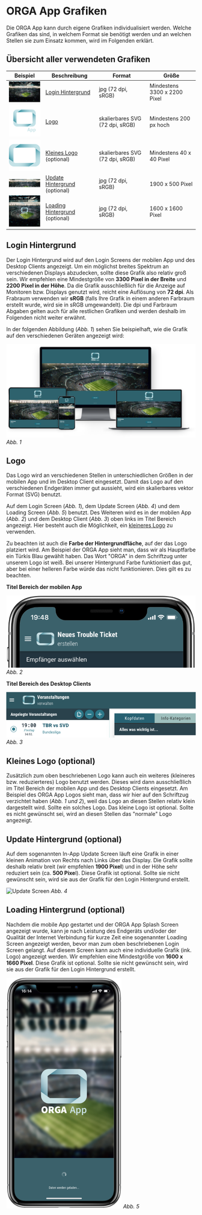 # ORGA App Grafiken

Die ORGA App kann durch eigene Grafiken individualisiert werden. Welche Grafiken das sind, in welchem Format sie
benötigt werden und an welchen Stellen sie zum Einsatz kommen, wird im Folgenden erklärt.

## Übersicht aller verwendeten Grafiken

| Beispiel                                                       | Beschreibung                                                    | Format                          | Größe                        |
| -------------------------------------------------------------- | --------------------------------------------------------------- | ------------------------------- | ---------------------------- |
| <img src="images/orgaapp/loginbackground.jpg" width="150" />   | [Login Hintergrund](#login-hintergrund)                         | jpg (72 dpi, sRGB)              | Mindestens 3300 x 2200 Pixel |
| <img src="images/orgaapp/logo.svg" width="150" />              | [Logo](#logo)                                                   | skalierbares SVG (72 dpi, sRGB) | Mindestens 200 px hoch       |
| <img src="images/orgaapp/logo-header.svg" width="150" />       | [Kleines Logo](#kleines-logo-optional) (optional)               | skalierbares SVG (72 dpi, sRGB) | Mindestens 40 x 40 Pixel     |
| <img src="images/orgaapp/update-background.jpg" width="150" /> | [Update Hintergrund](#update-hintergrund-optional) (optional)   | jpg (72 dpi, sRGB)              | 1900 x 500 Pixel             |
| <img src="images/orgaapp/loadingbackground.jpg" width="150" /> | [Loading Hintergrund](#loading-hintergrund-optional) (optional) | jpg (72 dpi, sRGB)              | 1600 x 1600 Pixel            |

## Login Hintergrund

Der Login Hintergrund wird auf den Login Screens der mobilen App und des Desktop Clients angezeigt. Um ein möglichst
breites Spektrum an verschiedenen Displays abzudecken, sollte diese Grafik also relativ groß sein. Wir empfehlen eine
Mindestgröße von **3300 Pixel in der Breite** und **2200 Pixel in der Höhe**. Da die Grafik ausschließlich für die
Anzeige auf Monitoren bzw. Displays genutzt wird, reicht eine Auflösung von **72 dpi**. Als Frabraum verwenden wir
**sRGB** (falls Ihre Grafik in einem anderen Farbraum erstellt wurde, wird sie in sRGB umgewandelt). Die dpi und
Farbraum Abgaben gelten auch für alle restlichen Grafiken und werden deshalb im Folgenden nicht weiter erwähnt.

In der folgenden Abbildung (*Abb. 1*) sehen Sie beispielhaft, wie die Grafik auf den verschiedenen Geräten angezeigt
wird:

![Login Screen](images/login_mockup.png)
*Abb. 1*

## Logo

Das Logo wird an verschiedenen Stellen in unterschiedlichen Größen in der mobilen App und im Desktop Client eingesetzt.
Damit das Logo auf den verschiedenen Endgeräten immer gut aussieht, wird ein skalierbares vektor Format (SVG) benutzt.

Auf dem Login Screen (*Abb. 1*), dem Update Screen (*Abb. 4*) und dem Loading Screen (*Abb. 5*) benutzt. Des Weiteren
wird es in der mobilen App (*Abb. 2*) und dem Desktop Client (*Abb. 3*) oben links im Titel Bereich angezeigt. Hier
besteht auch die Möglichkeit, ein [kleineres Logo](#kleines-logo-optional) zu verwenden.

Zu beachten ist auch die **Farbe der Hintergrundfläche**, auf der das Logo platziert wird. Am Beispiel der ORGA App
sieht man, dass wir als Hauptfarbe ein Türkis Blau gewählt haben. Das Wort "ORGA" in dem Schriftzug unter unserem Logo
ist weiß. Bei unserer Hintergrund Farbe funktioniert das gut, aber bei einer helleren Farbe würde das nicht
funktionieren. Dies gilt es zu beachten.

**Titel Bereich der mobilen App**

![Logo Mobile Header](images/logo_mobile_header.png)
*Abb. 2*

**Titel Bereich des Desktop Clients**

![Logo Desktop Header](images/logo_desktop_header.png)
*Abb. 3*

## Kleines Logo (optional)

Zusätzlich zum oben beschriebenen Logo kann auch ein weiteres (kleineres bzw. reduzierteres) Logo benutzt werden.
Dieses wird dann ausschließlich im Titel Bereich der mobilen App und des Desktop Clients eingesetzt. Am Beispiel des
ORGA App Logos sieht man, dass wir hier auf den Schriftzug verzichtet haben (*Abb. 1 und 2*), weil das Logo an diesen
Stellen relativ klein dargestellt wird. Sollte ein solches Logo. Das kleine Logo ist optional. Sollte es nicht gewünscht
sei, wird an diesen Stellen das "normale" Logo angezeigt.

## Update Hintergrund (optional)

Auf dem sogenannten In-App Update Screen läuft eine Grafik in einer kleinen Animation von Rechts nach Links über das
Display. Die Grafik sollte deshalb relativ breit (wir empfehlen **1900 Pixel**) und in der Höhe sehr reduziert sein
(ca. **500 Pixe**l). Diese Grafik ist optional. Sollte sie nicht gewünscht sein, wird sie aus der Grafik für den Login
Hintergrund erstellt.

![Update Screen](images/update_screen_white_bg.gif)
*Abb. 4*

## Loading Hintergrund (optional)

Nachdem die mobile App gestartet und der ORGA App Splash Screen angezeigt wurde, kann je nach Leistung des Endgeräts
und/oder der Qualität der Internet Verbindung für kurze Zeit eine sogenannter Loading Screen angezeigt werden, bevor man
zum oben beschriebenen Login Screen gelangt. Auf diesem Screen kann auch eine individuelle Grafik (ink. Logo) angezeigt
werden. Wir empfehlen eine Mindestgröße von **1600 x 1660 Pixel**. Diese Grafik ist optional. Sollte sie nicht gewünscht
sein, wird sie aus der Grafik für den Login Hintergrund erstellt.

![Loading Screen](images/loading_screen.png)
*Abb. 5*
